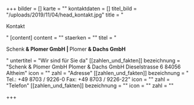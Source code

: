 +++
bilder = []
karte = ""
kontaktdaten = []
titel_bild = "/uploads/2019/11/04/head_kontakt.jpg"
title = "<p>Kontakt</p>"
[content]
content = ""
staerken = ""
titel = "<p>Schenk<strong> &amp; Plomer GmbH | </strong>Plomer<strong> &amp; Dachs GmbH</strong></p>"
untertitel = "Wir sind für Sie da"
[[zahlen_und_fakten]]
bezeichnung = "Schenk & Plomer GmbH Plomer & Dachs GmbH Dieselstrasse 6  84056 Altheim"
icon = ""
zahl = "Adresse"
[[zahlen_und_fakten]]
bezeichnung = " Tel.: +49 8703 / 9226-0  Fax: +49 8703 / 9226-22"
icon = ""
zahl = "Telefon"
[[zahlen_und_fakten]]
bezeichnung = ""
icon = ""
zahl = ""

+++
